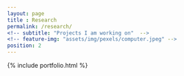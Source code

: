```yaml
--- 
layout: page
title : Research 
permalink: /research/
<!-- subtitle: "Projects I am working on"  -->
<!-- feature-img: "assets/img/pexels/computer.jpeg" -->
position: 2
---
```


{% include portfolio.html %}